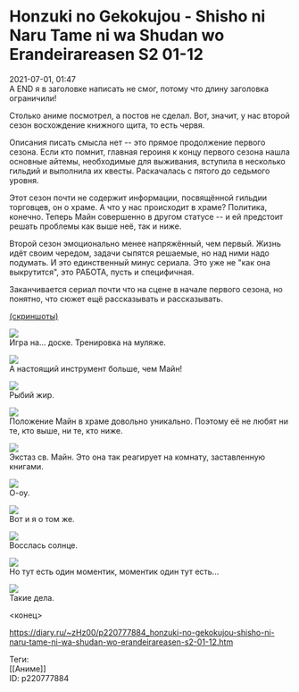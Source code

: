Honzuki no Gekokujou - Shisho ni Naru Tame ni wa Shudan wo Erandeirareasen S2 01-12
====================================================================================

   
 2021-07-01, 01:47   
  А END я в заголовке написать не смог, потому что длину заголовка ограничили!   
   
 Столько аниме посмотрел, а постов не сделал. Вот, значит, у нас второй сезон восхождение книжного щита, то есть червя.   
   
 Описания писать смысла нет -- это прямое продолжение первого сезона. Если кто помнит, главная героиня к концу первого сезона нашла основные айтемы, необходимые для выживания, вступила в несколько гильдий и выполнила их квесты. Раскачалась с пятого до седьмого уровня.   
   
 Этот сезон почти не содержит информации, посвящённой гильдии торговцев, он о храме. А что у нас происходит в храме? Политика, конечно. Теперь Майн совершенно в другом статусе -- и ей предстоит решать проблемы как выше неё, так и ниже.   
   
 Второй сезон эмоционально менее напряжённый, чем первый. Жизнь идёт своим чередом, задачи сыпятся решаемые, но над ними надо подумать. И это единственный минус сериала. Это уже не "как она выкрутится", это РАБОТА, пусть и специфичная.   
   
 Заканчивается сериал почти что на сцене в начале первого сезона, но понятно, что сюжет ещё рассказывать и рассказывать.   
   
  [(скриншоты)](https://zHz00.diary.ru/p220777884.htm?index=1#linkmore220777884m1)      
    
  [![](pics/f2fe82d458cet.jpg)](https://a.radikal.ru/a40/2106/0b/f2fe82d458ce.jpg)    
 Игра на... доске. Тренировка на муляже.   
   
  [![](pics/bd96fff6c237t.jpg)](https://b.radikal.ru/b18/2106/e1/bd96fff6c237.jpg)    
 А настоящий инструмент больше, чем Майн!   
   
  [![](pics/fcb9bc963128t.jpg)](https://b.radikal.ru/b27/2106/41/fcb9bc963128.jpg)    
 Рыбий жир.   
   
  [![](pics/5769a7a1a082t.jpg)](https://c.radikal.ru/c30/2106/9a/5769a7a1a082.jpg)    
 Положение Майн в храме довольно уникально. Поэтому её не любят ни те, кто выше, ни те, кто ниже.   
   
  [![](pics/3556565f4bf1t.jpg)](https://a.radikal.ru/a43/2106/53/3556565f4bf1.jpg)    
 Экстаз св. Майн. Это она так реагирует на комнату, заставленную книгами.   
   
  [![](pics/c786b3d9e871t.jpg)](https://d.radikal.ru/d42/2106/cb/c786b3d9e871.jpg)    
 О-оу.   
   
  [![](pics/4e3a8a8ce459t.jpg)](https://a.radikal.ru/a01/2106/ed/4e3a8a8ce459.jpg)    
 Вот и я о том же.   
   
  [![](pics/4cf2363a3e89t.jpg)](https://b.radikal.ru/b04/2106/df/4cf2363a3e89.jpg)    
 Восслась солнце.   
   
  [![](pics/aeb64ca1b484t.jpg)](https://d.radikal.ru/d13/2106/75/aeb64ca1b484.jpg)    
 Но тут есть один моментик, моментик один тут есть...   
   
  [![](pics/5330a007482ft.jpg)](https://b.radikal.ru/b07/2106/78/5330a007482f.jpg)    
 Такие дела.   
   
   
      
 <конец>   
    
 <https://diary.ru/~zHz00/p220777884_honzuki-no-gekokujou-shisho-ni-naru-tame-ni-wa-shudan-wo-erandeirareasen-s2-01-12.htm>   
   
 Теги:   
 [[Аниме]]   
 ID: p220777884